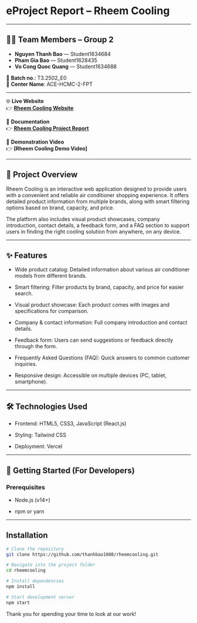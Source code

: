 # eProject Report – Rheem Cooling
---

## 👨‍💻 Team Members – Group 2

- **Nguyen Thanh Bao** — Student1634684
- **Pham Gia Bao** — Student1628435
- **Vo Cong Quoc Quang** — Student1634688

🏫 **Batch no**.: T3.2502_E0  
🏢 **Center Name**: ACE-HCMC-2-FPT

---

🌐 **Live Website**   
👉 **[Rheem Cooling Website](https://rheemcooling.vercel.app/)**

📄 **Documentation**  
👉 **[Rheem Cooling Project Report](https://github.com/Thanhbao1080/rheemcooling/blob/main/document/Group2_RheemCooling_document.pdf)**  

🎥 **Demonstration Video**  
👉 **[Rheem Cooling Demo Video]**

---
## 📌 Project Overview  
Rheem Cooling is an interactive web application designed to provide users with a convenient and reliable air conditioner shopping experience.
It offers detailed product information from multiple brands, along with smart filtering options based on brand, capacity, and price.

The platform also includes visual product showcases, company introduction, contact details, a feedback form, and a FAQ section to support users in finding the right cooling solution from anywhere, on any device.

---

## ✨ Features

- Wide product catalog: Detailed information about various air conditioner models from different brands.

- Smart filtering: Filter products by brand, capacity, and price for easier search.

- Visual product showcase: Each product comes with images and specifications for comparison.

- Company & contact information: Full company introduction and contact details.

- Feedback form: Users can send suggestions or feedback directly through the form.

- Frequently Asked Questions (FAQ): Quick answers to common customer inquiries.

- Responsive design: Accessible on multiple devices (PC, tablet, smartphone).

---

## 🛠️ Technologies Used

- Frontend: HTML5, CSS3, JavaScript (React.js)

- Styling: Tailwind CSS

- Deployment: Vercel

---

## 🚀 Getting Started (For Developers)
### Prerequisites

- Node.js (v14+)

- npm or yarn

---

## Installation

```bash
# Clone the repository
git clone https://github.com/thanhbao1080/rheemcooling.git

# Navigate into the project folder
cd rheemcooling

# Install dependencies
npm install

# Start development server
npm start
```


Thank you for spending your time to look at our work!
